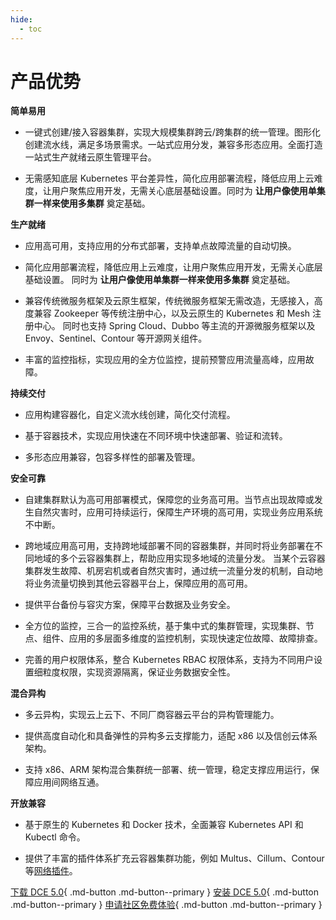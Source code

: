 ```yaml
---
hide:
  - toc
---
```


# 产品优势

**简单易用**

- 一键式创建/接入容器集群，实现大规模集群跨云/跨集群的统一管理。图形化创建流水线，满足多场景需求。一站式应用分发，兼容多形态应用。全面打造一站式生产就绪云原生管理平台。

- 无需感知底层 Kubernetes 平台差异性，简化应用部署流程，降低应用上云难度，让用户聚焦应用开发，无需关心底层基础设置。同时为 **让用户像使用单集群一样来使用多集群** 奠定基础。

**生产就绪**

- 应用高可用，支持应用的分布式部署，支持单点故障流量的自动切换。

- 简化应用部署流程，降低应用上云难度，让用户聚焦应用开发，无需关心底层基础设置。
  同时为 **让用户像使用单集群一样来使用多集群** 奠定基础。

- 兼容传统微服务框架及云原生框架，传统微服务框架无需改造，无感接入，高度兼容 Zookeeper 等传统注册中心，以及云原生的 Kubernetes 和 Mesh 注册中心。
  同时也支持 Spring Cloud、Dubbo 等主流的开源微服务框架以及 Envoy、Sentinel、Contour 等开源网关组件。

- 丰富的监控指标，实现应用的全方位监控，提前预警应用流量高峰，应用故障。

**持续交付**

- 应用构建容器化，自定义流水线创建，简化交付流程。

- 基于容器技术，实现应用快速在不同环境中快速部署、验证和流转。

- 多形态应用兼容，包容多样性的部署及管理。

**安全可靠**

- 自建集群默认为高可用部署模式，保障您的业务高可用。当节点出现故障或发生自然灾害时，应用可持续运行，保障生产环境的高可用，实现业务应用系统不中断。

- 跨地域应用高可用，支持跨地域部署不同的容器集群，并同时将业务部署在不同地域的多个云容器集群上，帮助应用实现多地域的流量分发。
  当某个云容器集群发生故障、机房宕机或者自然灾害时，通过统一流量分发的机制，自动地将业务流量切换到其他云容器平台上，保障应用的高可用。

- 提供平台备份与容灾方案，保障平台数据及业务安全。

- 全方位的监控，三合一的监控系统，基于集中式的集群管理，实现集群、节点、组件、应用的多层面多维度的监控机制，实现快速定位故障、故障排查。

- 完善的用户权限体系，整合 Kubernetes RBAC 权限体系，支持为不同用户设置细粒度权限，实现资源隔离，保证业务数据安全性。

**混合异构**

- 多云异构，实现云上云下、不同厂商容器云平台的异构管理能力。

- 提供高度自动化和具备弹性的异构多云支撑能力，适配 x86 以及信创云体系架构。

- 支持 x86、ARM 架构混合集群统一部署、统一管理，稳定支撑应用运行，保障应用间网络互通。

**开放兼容**

- 基于原生的 Kubernetes 和 Docker 技术，全面兼容 Kubernetes API 和 Kubectl 命令。

- 提供了丰富的插件体系扩充云容器集群功能，例如 Multus、Cillum、Contour 等[网络插件](../network/intro/what-is-net.md)。

[下载 DCE 5.0](../download/dce5.md){ .md-button .md-button--primary }
[安装 DCE 5.0](../install/intro.md){ .md-button .md-button--primary }
[申请社区免费体验](./license0.md){ .md-button .md-button--primary }

